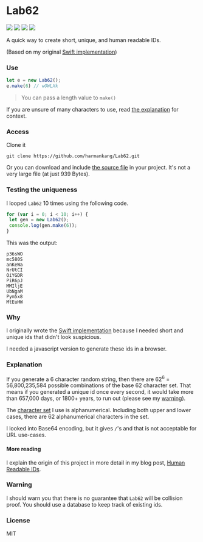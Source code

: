 # Lab62
<p>
  <a href="https://travis-ci.org/harmankang/Lab62"><img src="https://travis-ci.org/harmankang/Lab62.svg?branch=master"></a>
  <a href="https://github.com/harmankang/Lab62/issues"><img src="https://img.shields.io/github/issues/harmankang/Lab62.svg"></a>
  <a href="https://harmankang.github.io/Lab62/index.html"><img src="https://img.shields.io/badge/try-demo-blue.svg"></a>
  <a href="https://github.com/harmankang/Lab62/blob/master/LICENSE"><img src="https://img.shields.io/github/license/harmankang/Lab62.svg"></a>
</p>

<p>A quick way to create short, unique, and human readable IDs.</p>

(Based on my original [Swift implementation](https://github.com/harmankang/b62_IDs))

### Use
```js
let e = new Lab62(); 
e.make(6) // wOWLXk
```
> You can pass a length value to `make()`

If you are unsure of many characters to use, read [the explanation](#explanation) for context.
### Access

Clone it
```
git clone https://github.com/harmankang/Lab62.git
```

Or you can download and include [the source file](https://github.com/harmankang/Lab62/blob/master/src/Lab62) in your project. It's not a very large file (at just 939 Bytes).

### Testing the uniqueness
I looped `Lab62` 10 times using the following code.

```js
for (var i = 0; i < 10; i++) {
 let gen = new Lab62();
 console.log(gen.make(6));
}
```
This was the output:

```
p36sWO
mc580S
anKeWa
NrUtCI
OiYGDR
PiR6pJ
MMIljE
UbNgaM
Pym5x8
MtEuHW
```

### Why
I originally wrote the [Swift implementation](https://github.com/harmankang/b62_IDs) because I needed short and unique ids that didn't look suspicious.

I needed a javascript version to generate these ids in a browser.

### Explanation
If you generate a 6 character random string, then there are 62<sup>6</sup> = 56,800,235,584 possible combinations of the base 62 character set. That means if you generated a unique id once every second, it would take more than 657,000 days, or 1800+ years, to run out (please see my [warning](#warning)).

The [character set](https://github.com/harmankang/Lab62/blob/b317878ea883b79b8a70c9aca91349bf17d581cf/src/Lab62.js#L13) I use is alphanumerical. Including both upper and lower cases, there are 62 alphanumerical characters in the set. 

I looked into Base64 encoding, but it gives `/`'s and that is not acceptable for URL use-cases.

#### More reading

I explain the origin of this project in more detail in my blog post, [Human Readable IDs](https://h13g.com/read?id=28).

### Warning

I should warn you that there is no guarantee that `Lab62` will be collision proof. You should use a database to keep track of existing ids.

### License
MIT

